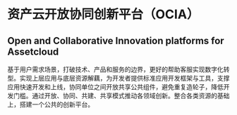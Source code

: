 # 资产云开放协同创新平台（OCIA）
Open and Collaborative Innovation platforms for Assetcloud
---
基于用户需求场景，打破技术、产品和服务的边界，更好的帮助客服实现数字化转型。实现上层应用与底层资源解藕，为开发者提供标准应用开发框架与工具，支撑应用快速开发和上线，协同单位之间开放共享公共组件，避免重复造轮子，降低开发门槛。通过开放、协同、共建、共享模式推动各领域创新。整合各类资源的基础上，搭建一个公共的创新平台。
